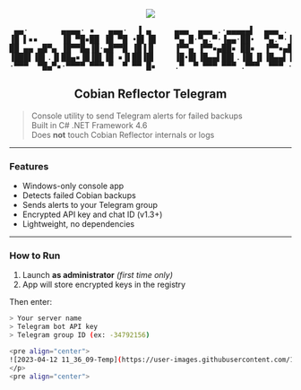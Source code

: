 <!-- Dark theme hint -->
<p align="center">
  <img src="https://img.shields.io/badge/Theme-Dark-000000?style=for-the-badge&logo=windows&logoColor=white">
</p>

<pre align="center">
 ▄▄·       ▄▄▄▄· ▪   ▄▄▄·  ▐ ▄     ▄▄▄  ▄▄▄ .·▄▄▄▄▄▌  ▄▄▄ . ▄▄· ▄▄▄▄▄      ▄▄▄  
▐█ ▌▪▪     ▐█ ▀█▪██ ▐█ ▀█ •█▌▐█    ▀▄ █·▀▄.▀·▐▄▄·██•  ▀▄.▀·▐█ ▌▪•██  ▪     ▀▄ █·
██ ▄▄ ▄█▀▄ ▐█▀▀█▄▐█·▄█▀▀█ ▐█▐▐▌    ▐▀▀▄ ▐▀▀▪▄██▪ ██▪  ▐▀▀▪▄██ ▄▄ ▐█.▪ ▄█▀▄ ▐▀▀▄ 
▐███▌▐█▌.▐▌██▄▪▐█▐█▌▐█ ▪▐▌██▐█▌    ▐█•█▌▐█▄▄▌██▌.▐█▌▐▌▐█▄▄▌▐███▌ ▐█▌·▐█▌.▐▌▐█•█▌
·▀▀▀  ▀█▄▀▪·▀▀▀▀ ▀▀▀ ▀  ▀ ▀▀ █▪    .▀  ▀ ▀▀▀ ▀▀▀ .▀▀▀  ▀▀▀ ·▀▀▀  ▀▀▀  ▀█▄▀▪.▀  ▀                                                                                                                                                                                   
</pre>

<h2 align="center">Cobian Reflector Telegram</h2>

>  Console utility to send Telegram alerts for failed backups  
>  Built in C# .NET Framework 4.6  
>  Does **not** touch Cobian Reflector internals or logs  

---

###  Features

- Windows-only console app  
- Detects failed Cobian backups  
- Sends alerts to your Telegram group  
- Encrypted API key and chat ID (v1.3+)  
- Lightweight, no dependencies  

---

###  How to Run

1. Launch **as administrator** *(first time only)*  
2. App will store encrypted keys in the registry  

Then enter:

```bash
> Your server name
> Telegram bot API key
> Telegram group ID (ex: -34792156)

<pre align="center">
![2023-04-12 11_36_09-Temp](https://user-images.githubusercontent.com/107859162/231405590-566a499c-4e98-4ba0-8a63-f54955e35b7f.png)
</p>
<pre align="center">
